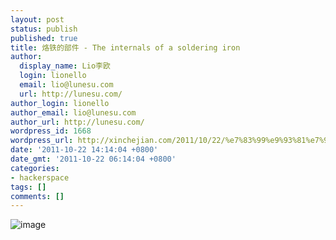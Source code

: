 ```yaml
---
layout: post
status: publish
published: true
title: 烙铁的部件 - The internals of a soldering iron
author:
  display_name: Lio李欧
  login: lionello
  email: lio@lunesu.com
  url: http://lunesu.com/
author_login: lionello
author_email: lio@lunesu.com
author_url: http://lunesu.com/
wordpress_id: 1668
wordpress_url: http://xinchejian.com/2011/10/22/%e7%83%99%e9%93%81%e7%9a%84%e9%83%a8%e4%bb%b6-the-internals-of-a-soldering-iron/
date: '2011-10-22 14:14:04 +0800'
date_gmt: '2011-10-22 06:14:04 +0800'
categories:
- hackerspace
tags: []
comments: []
---
```

<p><img style="display:block;margin-right:auto;margin-left:auto;" alt="image" src="http://xinchejian.com/wp-content/uploads/2011/10/wpid-IMAG0633.jpg" /></p>
